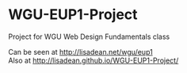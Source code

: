 # WGU-EUP1-Project
Project for WGU Web Design Fundamentals class

Can be seen at http://lisadean.net/wgu/eup1<br />
Also at http://lisadean.github.io/WGU-EUP1-Project/
